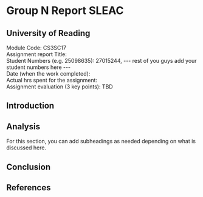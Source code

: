 # Group N Report SLEAC
## University of Reading

Module Code: CS3SC17<br>
Assignment report Title: <insert your topic areas here><br>
Student Numbers (e.g. 25098635): 27015244, --- rest of you guys add your student numbers here ---<br>
Date (when the work completed):<br>
Actual hrs spent for the assignment:<br>
Assignment evaluation (3 key points): TBD<br>

## Introduction

## Analysis

For this section, you can add subheadings as needed depending on what is discussed here.

## Conclusion

## References
